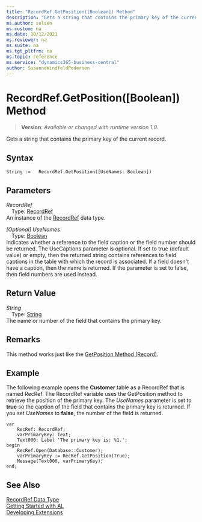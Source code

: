 ```yaml
---
title: "RecordRef.GetPosition([Boolean]) Method"
description: "Gets a string that contains the primary key of the current record."
ms.author: solsen
ms.custom: na
ms.date: 10/12/2021
ms.reviewer: na
ms.suite: na
ms.tgt_pltfrm: na
ms.topic: reference
ms.service: "dynamics365-business-central"
author: SusanneWindfeldPedersen
---
```

[//]: # (START>DO_NOT_EDIT)
[//]: # (IMPORTANT:Do not edit any of the content between here and the END>DO_NOT_EDIT.)
[//]: # (Any modifications should be made in the .xml files in the ModernDev repo.)
# RecordRef.GetPosition([Boolean]) Method
> **Version**: _Available or changed with runtime version 1.0._

Gets a string that contains the primary key of the current record.


## Syntax
```AL
String :=   RecordRef.GetPosition([UseNames: Boolean])
```
## Parameters
*RecordRef*  
&emsp;Type: [RecordRef](recordref-data-type.md)  
An instance of the [RecordRef](recordref-data-type.md) data type.  

*[Optional] UseNames*  
&emsp;Type: [Boolean](../boolean/boolean-data-type.md)  
Indicates whether a reference to the field caption or the field number should be returned. The UseCaptions parameter is optional. If set to true (default value) or empty, then the returned string contains references to field captions in the table with which the record is associated. If a field doesn't have a caption, then the name is returned. If the parameter is set to false, then field numbers are used instead.  


## Return Value
*String*  
&emsp;Type: [String](../string/string-data-type.md)  
The name or number of the field that contains the primary key.


[//]: # (IMPORTANT: END>DO_NOT_EDIT)

## Remarks

This method works just like the [GetPosition Method \(Record\)](../library.md).  
  
## Example

The following example opens the **Customer** table as a RecordRef that is named RecRef. The RecordRef variable uses the GetPosition method to retrieve the position of the primary key. The *UseNames* parameter is set to **true** so the caption of the field that contains the primary key is returned. If you set *UseNames* to **false**, the number of the field is returned.
   
```al
var
    RecRef: RecordRef;
    varPrimaryKey: Text;
    Text000: Label 'The primary key is: %1.';
begin    
    RecRef.Open(Database::Customer);  
    varPrimaryKey := RecRef.GetPosition(True);  
    Message(Text000, varPrimaryKey);  
end;
```  
  

## See Also
[RecordRef Data Type](recordref-data-type.md)  
[Getting Started with AL](../../devenv-get-started.md)  
[Developing Extensions](../../devenv-dev-overview.md)